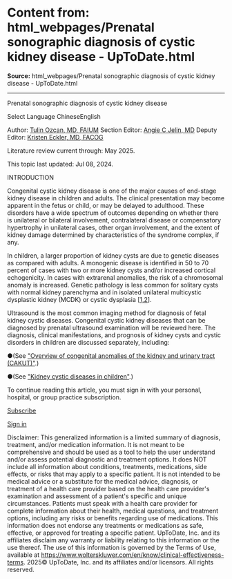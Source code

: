 # Content from: html_webpages/Prenatal sonographic diagnosis of cystic kidney disease - UpToDate.html

**Source:** html_webpages/Prenatal sonographic diagnosis of cystic kidney disease - UpToDate.html

---

Prenatal sonographic diagnosis of cystic kidney disease

Select Language ChineseEnglish

Author:
[Tulin Ozcan, MD, FAIUM](https://www.uptodate.com/contents/prenatal-sonographic-diagnosis-of-cystic-kidney-disease/contributors)
Section Editor:
[Angie C Jelin, MD](https://www.uptodate.com/contents/prenatal-sonographic-diagnosis-of-cystic-kidney-disease/contributors)
Deputy Editor:
[Kristen Eckler, MD, FACOG](https://www.uptodate.com/contents/prenatal-sonographic-diagnosis-of-cystic-kidney-disease/contributors)

Literature review current through: May 2025.

This topic last updated: Jul 08, 2024.

INTRODUCTION

Congenital cystic kidney disease is one of the major causes of end-stage kidney disease in children and adults. The clinical presentation may become apparent in the fetus or child, or may be delayed to adulthood. These disorders have a wide spectrum of outcomes depending on whether there is unilateral or bilateral involvement, contralateral disease or compensatory hypertrophy in unilateral cases, other organ involvement, and the extent of kidney damage determined by characteristics of the syndrome complex, if any.

In children, a larger proportion of kidney cysts are due to genetic diseases as compared with adults. A monogenic disease is identified in 50 to 70 percent of cases with two or more kidney cysts and/or increased cortical echogenicity. In cases with extrarenal anomalies, the risk of a chromosomal anomaly is increased. Genetic pathology is less common for solitary cysts with normal kidney parenchyma and in isolated unilateral multicystic dysplastic kidney (MCDK) or cystic dysplasia [[1,2](https://www.uptodate.com/contents/prenatal-sonographic-diagnosis-of-cystic-kidney-disease/abstract/1,2)].

Ultrasound is the most common imaging method for diagnosis of fetal kidney cystic diseases. Congenital cystic kidney diseases that can be diagnosed by prenatal ultrasound examination will be reviewed here. The diagnosis, clinical manifestations, and prognosis of kidney cysts and cystic disorders in children are discussed separately, including:

●(See ["Overview of congenital anomalies of the kidney and urinary tract (CAKUT)"](https://www.uptodate.com/contents/overview-of-congenital-anomalies-of-the-kidney-and-urinary-tract-cakut?search=polycystic+kidney+disease&topicRef=6748&source=see_link).)

●(See ["Kidney cystic diseases in children"](https://www.uptodate.com/contents/kidney-cystic-diseases-in-children?search=polycystic+kidney+disease&topicRef=6748&source=see_link).)

To continue reading this article, you must sign in with your personal, hospital, or group practice subscription.

[ Subscribe ](https://www.uptodate.com/store)

[ Sign in ](https://www.uptodate.com/login)

Disclaimer: This generalized information is a limited summary of diagnosis, treatment, and/or medication information. It is not meant to be comprehensive and should be used as a tool to help the user understand and/or assess potential diagnostic and treatment options. It does NOT include all information about conditions, treatments, medications, side effects, or risks that may apply to a specific patient. It is not intended to be medical advice or a substitute for the medical advice, diagnosis, or treatment of a health care provider based on the health care provider's examination and assessment of a patient's specific and unique circumstances. Patients must speak with a health care provider for complete information about their health, medical questions, and treatment options, including any risks or benefits regarding use of medications. This information does not endorse any treatments or medications as safe, effective, or approved for treating a specific patient. UpToDate, Inc. and its affiliates disclaim any warranty or liability relating to this information or the use thereof. The use of this information is governed by the Terms of Use, available at <https://www.wolterskluwer.com/en/know/clinical-effectiveness-terms>. 2025© UpToDate, Inc. and its affiliates and/or licensors. All rights reserved.

